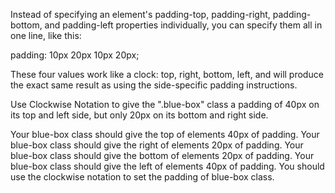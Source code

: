 Instead of specifying an element's padding-top, padding-right, padding-bottom, and padding-left properties individually, you can specify them all in one line, like this:

padding: 10px 20px 10px 20px;

These four values work like a clock: top, right, bottom, left, and will produce the exact same result as using the side-specific padding instructions.

Use Clockwise Notation to give the ".blue-box" class a padding of 40px on its top and left side, but only 20px on its bottom and right side.

Your blue-box class should give the top of elements 40px of padding.
Your blue-box class should give the right of elements 20px of padding.
Your blue-box class should give the bottom of elements 20px of padding.
Your blue-box class should give the left of elements 40px of padding.
You should use the clockwise notation to set the padding of blue-box class.